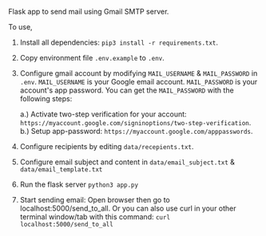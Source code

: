 Flask app to send mail using Gmail SMTP server.

To use,

1. Install all dependencies: `pip3 install -r requirements.txt`.
2. Copy environment file `.env.example` to `.env`.
3. Configure gmail account by modifying `MAIL_USERNAME` & `MAIL_PASSWORD` in `.env`. `MAIL_USERNAME` is your Google email account. `MAIL_PASSWORD` is your account's app password. You can get the `MAIL_PASSWORD` with the following steps:

    a.) Activate two-step verification for your account: `https://myaccount.google.com/signinoptions/two-step-verification`.   
    b.) Setup app-password: `https://myaccount.google.com/apppasswords`.  

4. Configure recipients by editing `data/recepients.txt`.
5. Configure email subject and content in `data/email_subject.txt` & `data/email_template.txt`
6. Run the flask server `python3 app.py`
7. Start sending email: Open browser then go to localhost:5000/send_to_all. Or you can also use curl in your other terminal window/tab with this command: `curl localhost:5000/send_to_all`
